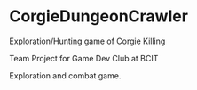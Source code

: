# CorgieDungeonCrawler
Exploration/Hunting game of Corgie Killing

Team Project for Game Dev Club at BCIT

Exploration and combat game.
